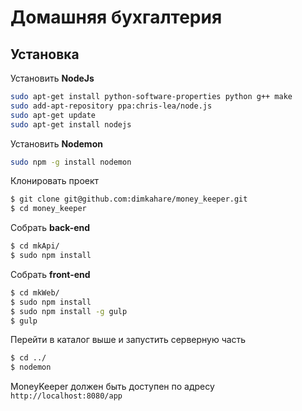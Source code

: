 # Домашняя бухгалтерия

## Установка

Установить **NodeJs**
```sh
sudo apt-get install python-software-properties python g++ make
sudo add-apt-repository ppa:chris-lea/node.js
sudo apt-get update
sudo apt-get install nodejs
```

Установить **Nodemon**
```sh
sudo npm -g install nodemon
```

Клонировать проект
```sh
$ git clone git@github.com:dimkahare/money_keeper.git
$ cd money_keeper 
```

Собрать **back-end**
```sh
$ cd mkApi/
$ sudo npm install
```

Собрать **front-end**
```sh
$ cd mkWeb/
$ sudo npm install
$ sudo npm install -g gulp
$ gulp
```

Перейти в каталог выше и запустить серверную часть
```sh
$ cd ../
$ nodemon
```

MoneyKeeper должен быть доступен по адресу ```http://localhost:8080/app```
